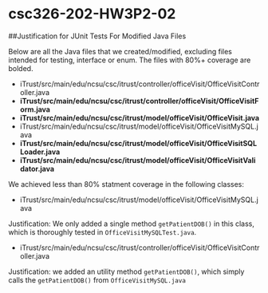 # csc326-202-HW3P2-02

##Justification for JUnit Tests For Modified Java Files

Below are all the Java files that we created/modified, excluding files intended for testing, interface or enum. The files with 80%+ coverage are bolded.

* iTrust/src/main/edu/ncsu/csc/itrust/controller/officeVisit/OfficeVisitController.java
* **iTrust/src/main/edu/ncsu/csc/itrust/controller/officeVisit/OfficeVisitForm.java**
* **iTrust/src/main/edu/ncsu/csc/itrust/model/officeVisit/OfficeVisit.java**
* iTrust/src/main/edu/ncsu/csc/itrust/model/officeVisit/OfficeVisitMySQL.java
* **iTrust/src/main/edu/ncsu/csc/itrust/model/officeVisit/OfficeVisitSQLLoader.java**
* **iTrust/src/main/edu/ncsu/csc/itrust/model/officeVisit/OfficeVisitValidator.java**

We achieved less than 80% statment coverage in the following classes:

* iTrust/src/main/edu/ncsu/csc/itrust/model/officeVisit/OfficeVisitMySQL.java

Justification: We only added a single method `getPatientDOB()` in this class, which is thoroughly tested in `OfficeVisitMySQLTest.java`.

* iTrust/src/main/edu/ncsu/csc/itrust/controller/officeVisit/OfficeVisitController.java

Justification: we added an utility method `getPatientDOB()`, which simply calls the `getPatientDOB()` from `OfficeVisitMySQL.java`
